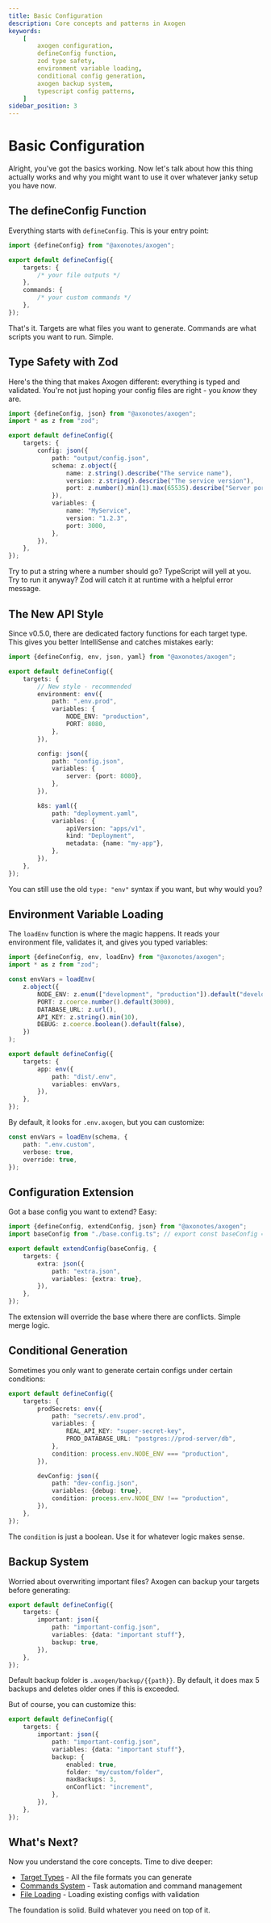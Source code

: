 ```yaml
---
title: Basic Configuration
description: Core concepts and patterns in Axogen
keywords:
    [
        axogen configuration,
        defineConfig function,
        zod type safety,
        environment variable loading,
        conditional config generation,
        axogen backup system,
        typescript config patterns,
    ]
sidebar_position: 3
---
```


# Basic Configuration

Alright, you've got the basics working. Now let's talk about how this thing
actually works and why you might want to use it over whatever janky setup you
have now.

## The defineConfig Function

Everything starts with `defineConfig`. This is your entry point:

```typescript
import {defineConfig} from "@axonotes/axogen";

export default defineConfig({
    targets: {
        /* your file outputs */
    },
    commands: {
        /* your custom commands */
    },
});
```

That's it. Targets are what files you want to generate. Commands are what
scripts you want to run. Simple.

## Type Safety with Zod

Here's the thing that makes Axogen different: everything is typed and validated.
You're not just hoping your config files are right - you _know_ they are.

```typescript
import {defineConfig, json} from "@axonotes/axogen";
import * as z from "zod";

export default defineConfig({
    targets: {
        config: json({
            path: "output/config.json",
            schema: z.object({
                name: z.string().describe("The service name"),
                version: z.string().describe("The service version"),
                port: z.number().min(1).max(65535).describe("Server port"),
            }),
            variables: {
                name: "MyService",
                version: "1.2.3",
                port: 3000,
            },
        }),
    },
});
```

Try to put a string where a number should go? TypeScript will yell at you. Try
to run it anyway? Zod will catch it at runtime with a helpful error message.

## The New API Style

Since v0.5.0, there are dedicated factory functions for each target type. This
gives you better IntelliSense and catches mistakes early:

```typescript
import {defineConfig, env, json, yaml} from "@axonotes/axogen";

export default defineConfig({
    targets: {
        // New style - recommended
        environment: env({
            path: ".env.prod",
            variables: {
                NODE_ENV: "production",
                PORT: 8080,
            },
        }),

        config: json({
            path: "config.json",
            variables: {
                server: {port: 8080},
            },
        }),

        k8s: yaml({
            path: "deployment.yaml",
            variables: {
                apiVersion: "apps/v1",
                kind: "Deployment",
                metadata: {name: "my-app"},
            },
        }),
    },
});
```

You can still use the old `type: "env"` syntax if you want, but why would you?

## Environment Variable Loading

The `loadEnv` function is where the magic happens. It reads your environment
file, validates it, and gives you typed variables:

```typescript
import {defineConfig, env, loadEnv} from "@axonotes/axogen";
import * as z from "zod";

const envVars = loadEnv(
    z.object({
        NODE_ENV: z.enum(["development", "production"]).default("development"),
        PORT: z.coerce.number().default(3000),
        DATABASE_URL: z.url(),
        API_KEY: z.string().min(10),
        DEBUG: z.coerce.boolean().default(false),
    })
);

export default defineConfig({
    targets: {
        app: env({
            path: "dist/.env",
            variables: envVars,
        }),
    },
});
```

By default, it looks for `.env.axogen`, but you can customize:

```typescript
const envVars = loadEnv(schema, {
    path: ".env.custom",
    verbose: true,
    override: true,
});
```

## Configuration Extension

Got a base config you want to extend? Easy:

```typescript
import {defineConfig, extendConfig, json} from "@axonotes/axogen";
import baseConfig from "./base.config.ts"; // export const baseConfig = defineConfig({});

export default extendConfig(baseConfig, {
    targets: {
        extra: json({
            path: "extra.json",
            variables: {extra: true},
        }),
    },
});
```

The extension will override the base where there are conflicts. Simple merge
logic.

## Conditional Generation

Sometimes you only want to generate certain configs under certain conditions:

```typescript
export default defineConfig({
    targets: {
        prodSecrets: env({
            path: "secrets/.env.prod",
            variables: {
                REAL_API_KEY: "super-secret-key",
                PROD_DATABASE_URL: "postgres://prod-server/db",
            },
            condition: process.env.NODE_ENV === "production",
        }),

        devConfig: json({
            path: "dev-config.json",
            variables: {debug: true},
            condition: process.env.NODE_ENV !== "production",
        }),
    },
});
```

The `condition` is just a boolean. Use it for whatever logic makes sense.

## Backup System

Worried about overwriting important files? Axogen can backup your targets before
generating:

```typescript
export default defineConfig({
    targets: {
        important: json({
            path: "important-config.json",
            variables: {data: "important stuff"},
            backup: true,
        }),
    },
});
```

Default backup folder is `.axogen/backup/{{path}}`. By default, it does max 5
backups and deletes older ones if this is exceeded.

But of course, you can customize this:

```typescript
export default defineConfig({
    targets: {
        important: json({
            path: "important-config.json",
            variables: {data: "important stuff"},
            backup: {
                enabled: true,
                folder: "my/custom/folder",
                maxBackups: 3,
                onConflict: "increment",
            },
        }),
    },
});
```

## What's Next?

Now you understand the core concepts. Time to dive deeper:

- [Target Types](04-target-types.md) - All the file formats you can generate
- [Commands System](05-commands.md) - Task automation and command management
- [File Loading](06-file-loading.md) - Loading existing configs with validation

The foundation is solid. Build whatever you need on top of it.
